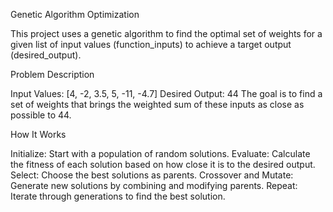 Genetic Algorithm Optimization

This project uses a genetic algorithm to find the optimal set of weights for a given list of input values (function_inputs) to achieve a target output (desired_output).

Problem Description

Input Values: [4, -2, 3.5, 5, -11, -4.7]
Desired Output: 44
The goal is to find a set of weights that brings the weighted sum of these inputs as close as possible to 44.

How It Works

Initialize: Start with a population of random solutions.
Evaluate: Calculate the fitness of each solution based on how close it is to the desired output.
Select: Choose the best solutions as parents.
Crossover and Mutate: Generate new solutions by combining and modifying parents.
Repeat: Iterate through generations to find the best solution.
